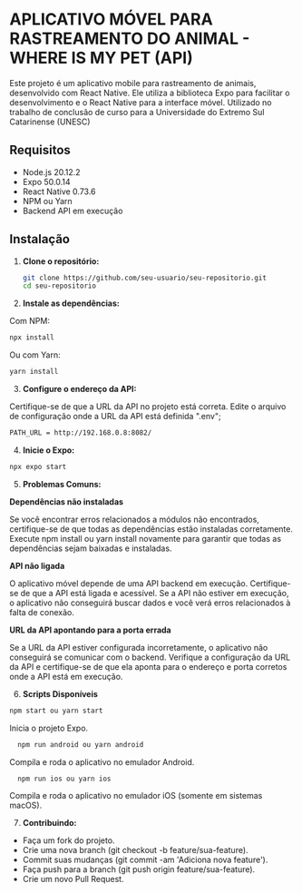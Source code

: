 # APLICATIVO MÓVEL PARA RASTREAMENTO DO ANIMAL - WHERE IS MY PET (API)

Este projeto é um aplicativo mobile para rastreamento de animais, desenvolvido com React Native. Ele utiliza a biblioteca Expo para facilitar o desenvolvimento e o React Native para a interface móvel. Utilizado no trabalho de conclusão de curso para a Universidade do Extremo Sul Catarinense (UNESC)

## Requisitos

- Node.js 20.12.2
- Expo 50.0.14
- React Native 0.73.6
- NPM ou Yarn
- Backend API em execução

## Instalação

1. **Clone o repositório:**

   ```bash
   git clone https://github.com/seu-usuario/seu-repositorio.git
   cd seu-repositorio
   ```
2. **Instale as dependências:**

Com NPM:

```bash
npx install
```

Ou com Yarn:

```bash
yarn install
```

3. **Configure o endereço da API:**

Certifique-se de que a URL da API no projeto está correta. Edite o arquivo de configuração onde a URL da API está definida ".env";

```bash
PATH_URL = http://192.168.0.8:8082/
```

4. **Inicie o Expo:**

```bash
npx expo start
```

5. **Problemas Comuns:**

**Dependências não instaladas**

Se você encontrar erros relacionados a módulos não encontrados, certifique-se de que todas as dependências estão instaladas corretamente. Execute npm install ou yarn install novamente para garantir que todas as dependências sejam baixadas e instaladas.

**API não ligada**

O aplicativo móvel depende de uma API backend em execução. Certifique-se de que a API está ligada e acessível. Se a API não estiver em execução, o aplicativo não conseguirá buscar dados e você verá erros relacionados à falta de conexão.

**URL da API apontando para a porta errada**

Se a URL da API estiver configurada incorretamente, o aplicativo não conseguirá se comunicar com o backend. Verifique a configuração da URL da API e certifique-se de que ela aponta para o endereço e porta corretos onde a API está em execução.

6. **Scripts Disponíveis**

  ```bash
  npm start ou yarn start
  ```
Inicia o projeto Expo.


```bash
  npm run android ou yarn android
  ```
Compila e roda o aplicativo no emulador Android.

```bash
  npm run ios ou yarn ios
  ```
Compila e roda o aplicativo no emulador iOS (somente em sistemas macOS).

7. **Contribuindo:**
   
- Faça um fork do projeto.
- Crie uma nova branch (git checkout -b feature/sua-feature).
- Commit suas mudanças (git commit -am 'Adiciona nova feature').
- Faça push para a branch (git push origin feature/sua-feature).
- Crie um novo Pull Request.
